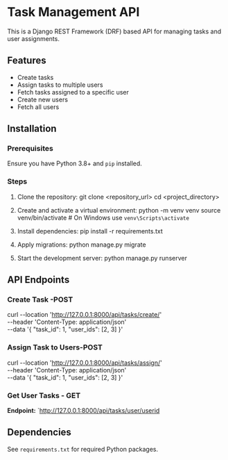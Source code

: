 # Task Management API

This is a Django REST Framework (DRF) based API for managing tasks and user assignments.

## Features
- Create tasks
- Assign tasks to multiple users
- Fetch tasks assigned to a specific user
- Create new users
- Fetch all users

## Installation

### Prerequisites
Ensure you have Python 3.8+ and `pip` installed.

### Steps
1. Clone the repository:
   git clone <repository_url>
   cd <project_directory>
   
2. Create and activate a virtual environment:
   python -m venv venv
   source venv/bin/activate  # On Windows use `venv\Scripts\activate`
   
3. Install dependencies:
   pip install -r requirements.txt
  
4. Apply migrations:
   python manage.py migrate
   
5. Start the development server:
   python manage.py runserver
   

## API Endpoints

### Create Task -POST
curl --location 'http://127.0.0.1:8000/api/tasks/create/' \
--header 'Content-Type: application/json' \
--data '{
           "task_id": 1,
           "user_ids": [2, 3]
         }'


### Assign Task to Users-POST
curl --location 'http://127.0.0.1:8000/api/tasks/assign/' \
--header 'Content-Type: application/json' \
--data '{
           "task_id": 1,
           "user_ids": [2, 3]
         }'

### Get User Tasks - GET
**Endpoint:** `http://127.0.0.1:8000/api/tasks/user/userid

## Dependencies
See `requirements.txt` for required Python packages.


